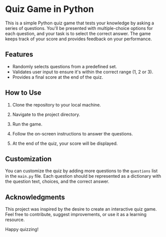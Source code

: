 # Quiz Game in Python

This is a simple Python quiz game that tests your knowledge by asking a series of questions. You'll be presented with multiple-choice options for each question, and your task is to select the correct answer. The game keeps track of your score and provides feedback on your performance.

## Features

- Randomly selects questions from a predefined set.
- Validates user input to ensure it's within the correct range (1, 2 or 3).
- Provides a final score at the end of the quiz.

## How to Use

1. Clone the repository to your local machine.

2. Navigate to the project directory.

3. Run the game.

4. Follow the on-screen instructions to answer the questions.

5. At the end of the quiz, your score will be displayed.

## Customization

You can customize the quiz by adding more questions to the `questions` list in the `main.py` file. Each question should be represented as a dictionary with the question text, choices, and the correct answer.

## Acknowledgments

This project was inspired by the desire to create an interactive quiz game. Feel free to contribute, suggest improvements, or use it as a learning resource.

Happy quizzing!




